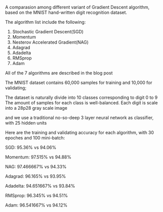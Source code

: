 A comparasion among different variant of Gradient Descent algorithm, based on the MNIST hand-written digit recognition dataset.

The algorithm list include the following:

1. Stochastic Gradient Descent(SGD)
2. Momentum
3. Nesterov Accelerated Gradient(NAG)
4. Adagrad
5. Adadelta
6. RMSprop
7. Adam

All of the 7 algorithms are described in the blog post <An overview of gradient descent optimization algorithms>

The MNIST dataset contains 60,000 samples for training and 10,000 for validating;

The dataset is naturally divide into 10 classes corresponding to digit 0 to 9
The amount of samples for each class is well-balanced.
Each digit is scale into a 28p28 gray scale image

and we use a traditional no-so-deep 3 layer neural network as classifier, with 25 hidden units

Here are the training and validating accuracy for each algorithm, with 30 epoches and 100 mini-batch:

SGD: 95.36% vs 94.06%

Momentum: 97.515% vs 94.88%

NAG: 97.466667% vs 94.33%

Adagrad: 96.165% vs 93.95%

Adadelta: 94.651667% vs 93.84%

RMSprop: 96.345% vs 94.51%

Adam: 96.541667% vs 94.12%



